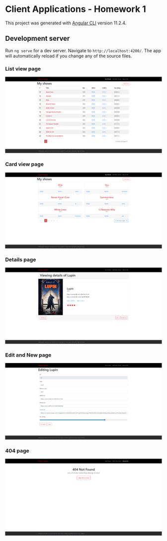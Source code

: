 # Client Applications - Homework 1

This project was generated with [Angular CLI](https://github.com/angular/angular-cli) version 11.2.4.

## Development server

Run `ng serve` for a dev server. Navigate to `http://localhost:4200/`. The app will automatically reload if you change any of the source files.

### List view page

![List view page](images/List%20view%20page.png)

### Card view page

![Card view page](images/Card%20view%20page.png)

### Details page

![Details page](images/Details%20page.png)

### Edit and New page

![Edit and New page](images/Edit%20and%20Add%20page.png)

### 404 page

![404 page](images/404%20page.png)

